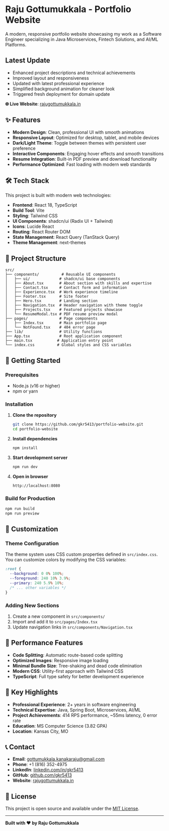 # Raju Gottumukkala - Portfolio Website

A modern, responsive portfolio website showcasing my work as a Software Engineer specializing in Java Microservices, Fintech Solutions, and AI/ML Platforms.

## Latest Update
- Enhanced project descriptions and technical achievements
- Improved layout and responsiveness
- Updated with latest professional experience
- Simplified background animation for cleaner look
- Triggered fresh deployment for domain update

**🌐 Live Website**: [rajugottumukkala.in](https://rajugottumukkala.in)

## ✨ Features

- **Modern Design**: Clean, professional UI with smooth animations
- **Responsive Layout**: Optimized for desktop, tablet, and mobile devices
- **Dark/Light Theme**: Toggle between themes with persistent user preference
- **Interactive Components**: Engaging hover effects and smooth transitions
- **Resume Integration**: Built-in PDF preview and download functionality
- **Performance Optimized**: Fast loading with modern web standards

## 🛠️ Tech Stack

This project is built with modern web technologies:

- **Frontend**: React 18, TypeScript
- **Build Tool**: Vite
- **Styling**: Tailwind CSS
- **UI Components**: shadcn/ui (Radix UI + Tailwind)
- **Icons**: Lucide React
- **Routing**: React Router DOM
- **State Management**: React Query (TanStack Query)
- **Theme Management**: next-themes

## 📁 Project Structure

```
src/
├── components/          # Reusable UI components
│   ├── ui/             # shadcn/ui base components
│   ├── About.tsx       # About section with skills and expertise
│   ├── Contact.tsx     # Contact form and information
│   ├── Experience.tsx  # Work experience timeline
│   ├── Footer.tsx      # Site footer
│   ├── Hero.tsx        # Landing section
│   ├── Navigation.tsx  # Header navigation with theme toggle
│   ├── Projects.tsx    # Featured projects showcase
│   └── ResumeModal.tsx # PDF resume preview modal
├── pages/              # Page components
│   ├── Index.tsx       # Main portfolio page
│   └── NotFound.tsx    # 404 error page
├── lib/                # Utility functions
├── App.tsx             # Root application component
├── main.tsx           # Application entry point
└── index.css          # Global styles and CSS variables
```

## 🚀 Getting Started

### Prerequisites

- Node.js (v16 or higher)
- npm or yarn

### Installation

1. **Clone the repository**
   ```bash
   git clone https://github.com/gkr5413/portfolio-website.git
   cd portfolio-website
   ```

2. **Install dependencies**
   ```bash
   npm install
   ```

3. **Start development server**
   ```bash
   npm run dev
   ```

4. **Open in browser**
   ```
   http://localhost:8080
   ```

### Build for Production

```bash
npm run build
npm run preview
```

## 🎨 Customization

### Theme Configuration

The theme system uses CSS custom properties defined in `src/index.css`. You can customize colors by modifying the CSS variables:

```css
:root {
  --background: 0 0% 100%;
  --foreground: 240 10% 3.9%;
  --primary: 240 5.9% 10%;
  /* ... other variables */
}
```

### Adding New Sections

1. Create a new component in `src/components/`
2. Import and add it to `src/pages/Index.tsx`
3. Update navigation links in `src/components/Navigation.tsx`

## 📱 Performance Features

- **Code Splitting**: Automatic route-based code splitting
- **Optimized Images**: Responsive image loading
- **Minimal Bundle Size**: Tree-shaking and dead code elimination
- **Modern CSS**: Utility-first approach with Tailwind CSS
- **TypeScript**: Full type safety for better development experience

## 🌟 Key Highlights

- **Professional Experience**: 2+ years in software engineering
- **Technical Expertise**: Java, Spring Boot, Microservices, AI/ML
- **Project Achievements**: 414 RPS performance, ~55ms latency, 0 error rate
- **Education**: MS Computer Science (3.82 GPA)
- **Location**: Kansas City, MO

## 📞 Contact

- **Email**: gottumukkala.kanakaraju@gmail.com
- **Phone**: +1 (816) 352-4975
- **LinkedIn**: [linkedin.com/in/gkr5413](https://linkedin.com/in/gkr5413/)
- **GitHub**: [github.com/gkr5413](https://github.com/gkr5413)
- **Website**: [rajugottumukkala.in](https://rajugottumukkala.in)

## 📄 License

This project is open source and available under the [MIT License](LICENSE).

---

**Built with ❤️ by Raju Gottumukkala**